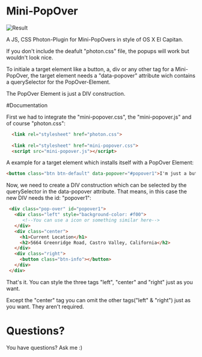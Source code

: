 # Mini-PopOver

![Result](https://camo.githubusercontent.com/042f55d0fd44c2853ce86b29879aa6440239c4c4/687474703a2f2f6673352e64697265637475706c6f61642e6e65742f696d616765732f3136303130342f6a6978736e36776d2e706e67)

A JS, CSS Photon-Plugin for Mini-PopOvers in style of OS X El Capitan.

If you don't include the deafult "photon.css" file, the popups will work but wouldn't look nice.

To initiale a target element like a button, a, div or any other tag for a Mini-PopOver, the target element needs a "data-popover" attribute wich contains a querySelector for the PopOver-Element.

The PopOver Element is just a DIV construction.


#Documentation

First we had to integrate the "mini-popover.css", the "mini-popover.js" and of course "photon.css":

```html
  <link rel="stylesheet" href="photon.css">
  
  <link rel="stylesheet" href="mini-popover.css">
  <script src="mini-popover.js"></script>
```

 A example for a target element which installs itself with a PopOver Element:
 
 ```html
 <button class="btn btn-default" data-popover="#popover1">I'm just a button. No one gets hurt.</button>
```

Now, we need to create a DIV construction which can be selected by the querySelector in the data-popover attribute. That means, in this case the new DIV needs the id: "popover1":

 ```html
  <div class="pop-over" id="popover1">
    <div class="left" style="background-color: #f00">
       <!--You can use a icon or something similar here-->
    </div>
    <div class="center">
      <h1>Current Location</h1>
      <h2>5664 Greenridge Road, Castro Valley, California</h2>
    </div>
    <div class="right">
      <button class="btn-info"></button>
    </div>
  </div>
```

That's it.
You can style the three tags
"left", "center" and "right"
just as you want.

Except the "center" tag you can omit the other tags("left" & "right") just as you want. They aren't required.

# Questions?

You have questions? Ask me :)
